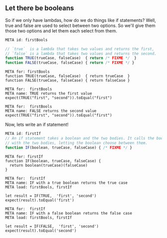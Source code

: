 Let there be booleans
---------------------

So if we only have lambdas, how do we do things like if statements?
Well, true and false are used to select between two options.
So we'll give them those two options and let them each select from them.


```js
META id: firstBools

// `true`  is a lambda that takes two values and returns the first,
// `false` is a lambda that takes two values and returns the second.
function TRUE(trueCase, falseCase)  { return /* FIXME */  }
function FALSE(trueCase, falseCase) { return /* FIXME */ }
```

```solution
META for: firstBools
function TRUE(trueCase, falseCase)  { return trueCase  }
function FALSE(trueCase, falseCase) { return falseCase }
```

```test
META for:  firstBools
META name: TRUE returns the first value
expect(TRUE("first", "second")).toEqual("first")
```

```test
META for:  firstBools
META name: FALSE returns the second value
expect(TRUE("first", "second")).toEqual("first")
```


Now, lets write an if statement!

```js
META id: firstIf
// An if statement takes a boolean and the two bodies. It calls the boolean
// with the two bodies, letting the boolean choose between them.
function IF(boolean, trueCase, falseCase) { /* FIXME */ }
```

```solution
META for: firstIf
function IF(boolean, trueCase, falseCase) {
  return boolean(trueCase)(falseCase)
}
```

```test
META for:  firstIf
META name: IF with a true boolean returns the true case
META load: firstBools, firstIf

let result = IF(TRUE,  'first', 'second')
expect(result).toEqual('first')
```

```test
META for:  firstIf
META name: IF with a false boolean returns the false case
META load: firstBools, firstIf

let result = IF(FALSE,  'first', 'second')
expect(result).toEqual('second')
```
